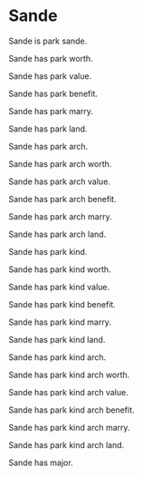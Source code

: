 # Sande

Sande is park sande.

Sande has park worth.

Sande has park value.

Sande has park benefit.

Sande has park marry.

Sande has park land.

Sande has park arch.

Sande has park arch worth.

Sande has park arch value.

Sande has park arch benefit.

Sande has park arch marry.

Sande has park arch land.

Sande has park kind.

Sande has park kind worth.

Sande has park kind value.

Sande has park kind benefit.

Sande has park kind marry.

Sande has park kind land.

Sande has park kind arch.

Sande has park kind arch worth.

Sande has park kind arch value.

Sande has park kind arch benefit.

Sande has park kind arch marry.

Sande has park kind arch land.

Sande has major.